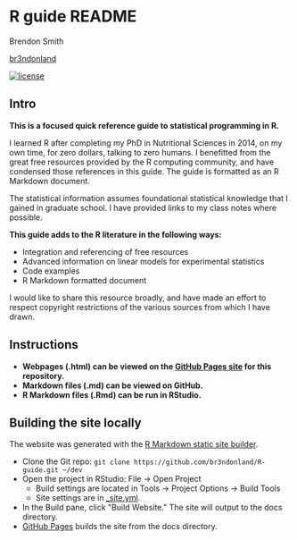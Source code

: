# R guide README

Brendon Smith

[br3ndonland](https://github.com/br3ndonland)

[![license](https://img.shields.io/badge/license-MIT-blue.svg?longCache=true&style=for-the-badge)](https://choosealicense.com/)

## Intro

**This is a focused quick reference guide to statistical programming in R.**

I learned R after completing my PhD in Nutritional Sciences in 2014, on my own time, for zero dollars, talking to zero humans. I benefitted from the great free resources provided by the R computing community, and have condensed those references in this guide. The guide is formatted as an R Markdown document.

The statistical information assumes foundational statistical knowledge that I gained in graduate school. I have provided links to my class notes where possible.

**This guide adds to the R literature in the following ways:**

- Integration and referencing of free resources
- Advanced information on linear models for experimental statistics
- Code examples
- R Markdown formatted document

I would like to share this resource broadly, and have made an effort to respect copyright restrictions of the various sources from which I have drawn.

## Instructions

- **Webpages (.html) can be viewed on the [GitHub Pages site](https://br3ndonland.github.io/R-guide) for this repository.**
- **Markdown files (.md) can be viewed on GitHub.**
- **R Markdown files (.Rmd) can be run in RStudio.**

## Building the site locally

The website was generated with the [R Markdown static site builder](https://bookdown.org/yihui/rmarkdown/rmarkdown-site.html).

- Clone the Git repo: `git clone https://github.com/br3ndonland/R-guide.git ~/dev`
- Open the project in RStudio: File -> Open Project
  - Build settings are located in Tools -> Project Options -> Build Tools
  - Site settings are in [\_site.yml](../_site.yml).
- In the Build pane, click "Build Website." The site will output to the docs directory.
- [GitHub Pages](https://pages.github.com/) builds the site from the docs directory.
